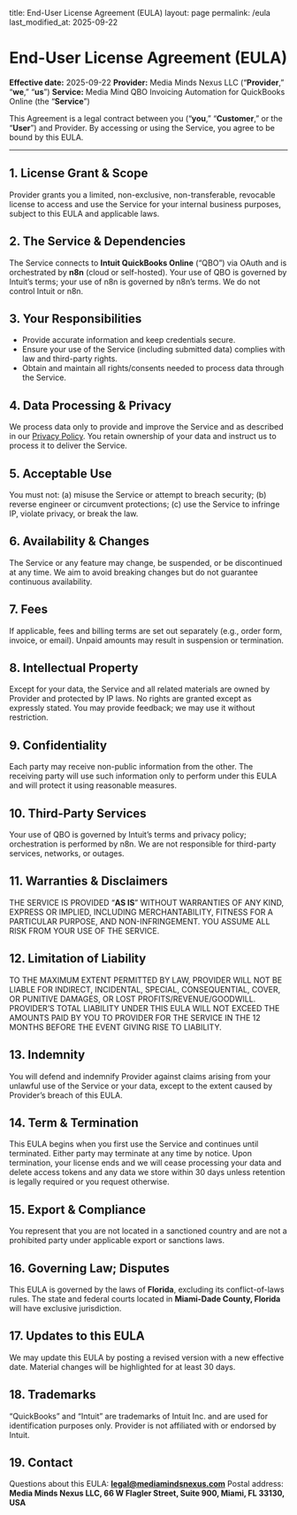 title: End-User License Agreement (EULA)
layout: page
permalink: /eula
last\_modified\_at: 2025-09-22

# End-User License Agreement (EULA)

**Effective date:** 2025-09-22
**Provider:** Media Minds Nexus LLC (“**Provider**,” “**we**,” “**us**”)
**Service:** Media Mind QBO Invoicing Automation for QuickBooks Online (the “**Service**”)

This Agreement is a legal contract between you (“**you**,” “**Customer**,” or the “**User**”) and Provider. By accessing or using the Service, you agree to be bound by this EULA.

---

## 1. License Grant & Scope

Provider grants you a limited, non-exclusive, non-transferable, revocable license to access and use the Service for your internal business purposes, subject to this EULA and applicable laws.

## 2. The Service & Dependencies

The Service connects to **Intuit QuickBooks Online** (“QBO”) via OAuth and is orchestrated by **n8n** (cloud or self-hosted). Your use of QBO is governed by Intuit’s terms; your use of n8n is governed by n8n’s terms. We do not control Intuit or n8n.

## 3. Your Responsibilities

* Provide accurate information and keep credentials secure.
* Ensure your use of the Service (including submitted data) complies with law and third-party rights.
* Obtain and maintain all rights/consents needed to process data through the Service.

## 4. Data Processing & Privacy

We process data only to provide and improve the Service and as described in our [Privacy Policy](/privacy). You retain ownership of your data and instruct us to process it to deliver the Service.

## 5. Acceptable Use

You must not: (a) misuse the Service or attempt to breach security; (b) reverse engineer or circumvent protections; (c) use the Service to infringe IP, violate privacy, or break the law.

## 6. Availability & Changes

The Service or any feature may change, be suspended, or be discontinued at any time. We aim to avoid breaking changes but do not guarantee continuous availability.

## 7. Fees

If applicable, fees and billing terms are set out separately (e.g., order form, invoice, or email). Unpaid amounts may result in suspension or termination.

## 8. Intellectual Property

Except for your data, the Service and all related materials are owned by Provider and protected by IP laws. No rights are granted except as expressly stated. You may provide feedback; we may use it without restriction.

## 9. Confidentiality

Each party may receive non-public information from the other. The receiving party will use such information only to perform under this EULA and will protect it using reasonable measures.

## 10. Third-Party Services

Your use of QBO is governed by Intuit’s terms and privacy policy; orchestration is performed by n8n. We are not responsible for third-party services, networks, or outages.

## 11. Warranties & Disclaimers

THE SERVICE IS PROVIDED “**AS IS**” WITHOUT WARRANTIES OF ANY KIND, EXPRESS OR IMPLIED, INCLUDING MERCHANTABILITY, FITNESS FOR A PARTICULAR PURPOSE, AND NON-INFRINGEMENT. YOU ASSUME ALL RISK FROM YOUR USE OF THE SERVICE.

## 12. Limitation of Liability

TO THE MAXIMUM EXTENT PERMITTED BY LAW, PROVIDER WILL NOT BE LIABLE FOR INDIRECT, INCIDENTAL, SPECIAL, CONSEQUENTIAL, COVER, OR PUNITIVE DAMAGES, OR LOST PROFITS/REVENUE/GOODWILL. PROVIDER’S TOTAL LIABILITY UNDER THIS EULA WILL NOT EXCEED THE AMOUNTS PAID BY YOU TO PROVIDER FOR THE SERVICE IN THE 12 MONTHS BEFORE THE EVENT GIVING RISE TO LIABILITY.

## 13. Indemnity

You will defend and indemnify Provider against claims arising from your unlawful use of the Service or your data, except to the extent caused by Provider’s breach of this EULA.

## 14. Term & Termination

This EULA begins when you first use the Service and continues until terminated. Either party may terminate at any time by notice. Upon termination, your license ends and we will cease processing your data and delete access tokens and any data we store within 30 days unless retention is legally required or you request otherwise.

## 15. Export & Compliance

You represent that you are not located in a sanctioned country and are not a prohibited party under applicable export or sanctions laws.

## 16. Governing Law; Disputes

This EULA is governed by the laws of **Florida**, excluding its conflict-of-laws rules. The state and federal courts located in **Miami-Dade County, Florida** will have exclusive jurisdiction.

## 17. Updates to this EULA

We may update this EULA by posting a revised version with a new effective date. Material changes will be highlighted for at least 30 days.

## 18. Trademarks

“QuickBooks” and “Intuit” are trademarks of Intuit Inc. and are used for identification purposes only. Provider is not affiliated with or endorsed by Intuit.

## 19. Contact

Questions about this EULA: **[legal@mediamindsnexus.com](mailto:legal@mediamindsnexus.com)**
Postal address: **Media Minds Nexus LLC, 66 W Flagler Street, Suite 900, Miami, FL 33130, USA**
